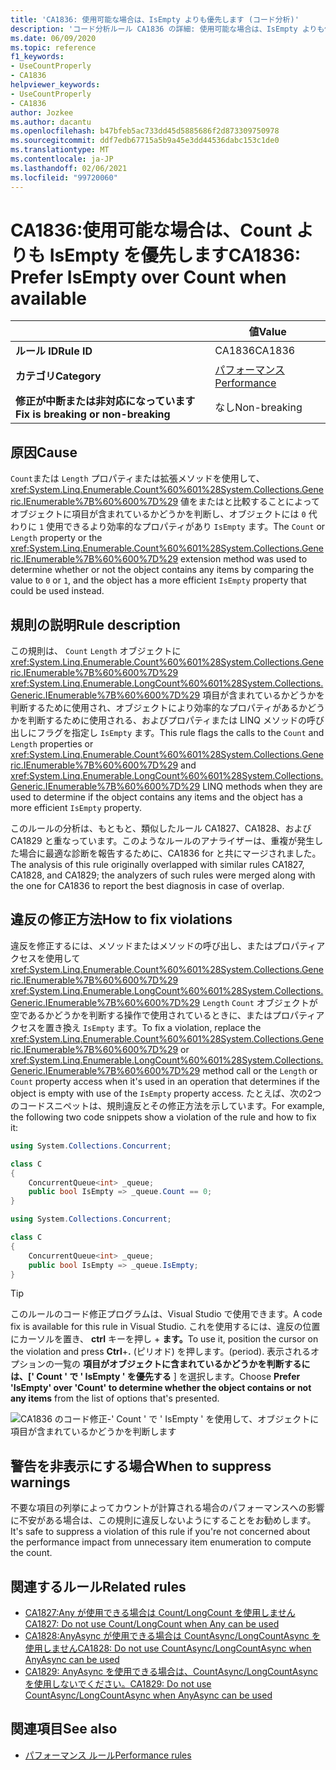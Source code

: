 ```yaml
---
title: 'CA1836: 使用可能な場合は、IsEmpty よりも優先します (コード分析)'
description: 'コード分析ルール CA1836 の詳細: 使用可能な場合は、IsEmpty よりも優先する'
ms.date: 06/09/2020
ms.topic: reference
f1_keywords:
- UseCountProperly
- CA1836
helpviewer_keywords:
- UseCountProperly
- CA1836
author: Jozkee
ms.author: dacantu
ms.openlocfilehash: b47bfeb5ac733dd45d5885686f2d873309750978
ms.sourcegitcommit: ddf7edb67715a5b9a45e3dd44536dabc153c1de0
ms.translationtype: MT
ms.contentlocale: ja-JP
ms.lasthandoff: 02/06/2021
ms.locfileid: "99720060"
---
```

# <a name="ca1836-prefer-isempty-over-count-when-available"></a><span data-ttu-id="f0126-103">CA1836:使用可能な場合は、Count よりも IsEmpty を優先します</span><span class="sxs-lookup"><span data-stu-id="f0126-103">CA1836: Prefer IsEmpty over Count when available</span></span>

| | <span data-ttu-id="f0126-104">値</span><span class="sxs-lookup"><span data-stu-id="f0126-104">Value</span></span> |
|-|-|
| <span data-ttu-id="f0126-105">**ルール ID**</span><span class="sxs-lookup"><span data-stu-id="f0126-105">**Rule ID**</span></span> |<span data-ttu-id="f0126-106">CA1836</span><span class="sxs-lookup"><span data-stu-id="f0126-106">CA1836</span></span>|
| <span data-ttu-id="f0126-107">**カテゴリ**</span><span class="sxs-lookup"><span data-stu-id="f0126-107">**Category**</span></span> |[<span data-ttu-id="f0126-108">パフォーマンス</span><span class="sxs-lookup"><span data-stu-id="f0126-108">Performance</span></span>](performance-warnings.md)|
| <span data-ttu-id="f0126-109">**修正が中断または非対応になっています**</span><span class="sxs-lookup"><span data-stu-id="f0126-109">**Fix is breaking or non-breaking**</span></span> |<span data-ttu-id="f0126-110">なし</span><span class="sxs-lookup"><span data-stu-id="f0126-110">Non-breaking</span></span>|

## <a name="cause"></a><span data-ttu-id="f0126-111">原因</span><span class="sxs-lookup"><span data-stu-id="f0126-111">Cause</span></span>

<span data-ttu-id="f0126-112">`Count`または `Length` プロパティまたは拡張メソッドを使用して、 <xref:System.Linq.Enumerable.Count%60%601%28System.Collections.Generic.IEnumerable%7B%60%600%7D%29> 値をまたはと比較することによってオブジェクトに項目が含まれているかどうかを判断し、オブジェクトには `0` 代わりに `1` 使用できるより効率的なプロパティがあり `IsEmpty` ます。</span><span class="sxs-lookup"><span data-stu-id="f0126-112">The `Count` or `Length` property or the <xref:System.Linq.Enumerable.Count%60%601%28System.Collections.Generic.IEnumerable%7B%60%600%7D%29> extension method was used to determine whether or not the object contains any items by comparing the value to `0` or `1`, and the object has a more efficient `IsEmpty` property that could be used instead.</span></span>

## <a name="rule-description"></a><span data-ttu-id="f0126-113">規則の説明</span><span class="sxs-lookup"><span data-stu-id="f0126-113">Rule description</span></span>

<span data-ttu-id="f0126-114">この規則は、 `Count` `Length` オブジェクトに <xref:System.Linq.Enumerable.Count%60%601%28System.Collections.Generic.IEnumerable%7B%60%600%7D%29> <xref:System.Linq.Enumerable.LongCount%60%601%28System.Collections.Generic.IEnumerable%7B%60%600%7D%29> 項目が含まれているかどうかを判断するために使用され、オブジェクトにより効率的なプロパティがあるかどうかを判断するために使用される、およびプロパティまたは LINQ メソッドの呼び出しにフラグを指定し `IsEmpty` ます。</span><span class="sxs-lookup"><span data-stu-id="f0126-114">This rule flags the calls to the `Count` and `Length` properties or <xref:System.Linq.Enumerable.Count%60%601%28System.Collections.Generic.IEnumerable%7B%60%600%7D%29> and <xref:System.Linq.Enumerable.LongCount%60%601%28System.Collections.Generic.IEnumerable%7B%60%600%7D%29> LINQ methods when they are used to determine if the object contains any items and the object has a more efficient `IsEmpty` property.</span></span>

<span data-ttu-id="f0126-115">このルールの分析は、もともと、類似したルール CA1827、CA1828、および CA1829 と重なっています。このようなルールのアナライザーは、重複が発生した場合に最適な診断を報告するために、CA1836 for と共にマージされました。</span><span class="sxs-lookup"><span data-stu-id="f0126-115">The analysis of this rule originally overlapped with similar rules CA1827, CA1828, and CA1829; the analyzers of such rules were merged along with the one for CA1836 to report the best diagnosis in case of overlap.</span></span>

## <a name="how-to-fix-violations"></a><span data-ttu-id="f0126-116">違反の修正方法</span><span class="sxs-lookup"><span data-stu-id="f0126-116">How to fix violations</span></span>

<span data-ttu-id="f0126-117">違反を修正するには、メソッドまたはメソッドの呼び出し、またはプロパティアクセスを使用して <xref:System.Linq.Enumerable.Count%60%601%28System.Collections.Generic.IEnumerable%7B%60%600%7D%29> <xref:System.Linq.Enumerable.LongCount%60%601%28System.Collections.Generic.IEnumerable%7B%60%600%7D%29> `Length` `Count` オブジェクトが空であるかどうかを判断する操作で使用されているときに、またはプロパティアクセスを置き換え `IsEmpty` ます。</span><span class="sxs-lookup"><span data-stu-id="f0126-117">To fix a violation, replace the <xref:System.Linq.Enumerable.Count%60%601%28System.Collections.Generic.IEnumerable%7B%60%600%7D%29> or <xref:System.Linq.Enumerable.LongCount%60%601%28System.Collections.Generic.IEnumerable%7B%60%600%7D%29> method call or the `Length` or `Count` property access when it's used in an operation that determines if the object is empty with use of the `IsEmpty` property access.</span></span> <span data-ttu-id="f0126-118">たとえば、次の2つのコードスニペットは、規則違反とその修正方法を示しています。</span><span class="sxs-lookup"><span data-stu-id="f0126-118">For example, the following two code snippets show a violation of the rule and how to fix it:</span></span>

```csharp
using System.Collections.Concurrent;

class C
{
    ConcurrentQueue<int> _queue;
    public bool IsEmpty => _queue.Count == 0;
}
```

```csharp
using System.Collections.Concurrent;

class C
{
    ConcurrentQueue<int> _queue;
    public bool IsEmpty => _queue.IsEmpty;
}
```

> [!TIP]
> <span data-ttu-id="f0126-119">このルールのコード修正プログラムは、Visual Studio で使用できます。</span><span class="sxs-lookup"><span data-stu-id="f0126-119">A code fix is available for this rule in Visual Studio.</span></span> <span data-ttu-id="f0126-120">これを使用するには、違反の位置にカーソルを置き、 **ctrl** キーを押し + **ます。**</span><span class="sxs-lookup"><span data-stu-id="f0126-120">To use it, position the cursor on the violation and press **Ctrl**+**.**</span></span> <span data-ttu-id="f0126-121">(ピリオド) を押します。</span><span class="sxs-lookup"><span data-stu-id="f0126-121">(period).</span></span> <span data-ttu-id="f0126-122">表示されるオプションの一覧の **項目がオブジェクトに含まれているかどうかを判断するには、[' Count ' で ' IsEmpty ' を優先する** ] を選択します。</span><span class="sxs-lookup"><span data-stu-id="f0126-122">Choose **Prefer 'IsEmpty' over 'Count' to determine whether the object contains or not any items** from the list of options that's presented.</span></span>
>
> ![CA1836 のコード修正-' Count ' で ' IsEmpty ' を使用して、オブジェクトに項目が含まれているかどうかを判断します](media/ca1836-codefix.png)

## <a name="when-to-suppress-warnings"></a><span data-ttu-id="f0126-124">警告を非表示にする場合</span><span class="sxs-lookup"><span data-stu-id="f0126-124">When to suppress warnings</span></span>

<span data-ttu-id="f0126-125">不要な項目の列挙によってカウントが計算される場合のパフォーマンスへの影響に不安がある場合は、この規則に違反しないようにすることをお勧めします。</span><span class="sxs-lookup"><span data-stu-id="f0126-125">It's safe to suppress a violation of this rule if you're not concerned about the performance impact from unnecessary item enumeration to compute the count.</span></span>

## <a name="related-rules"></a><span data-ttu-id="f0126-126">関連するルール</span><span class="sxs-lookup"><span data-stu-id="f0126-126">Related rules</span></span>

- [<span data-ttu-id="f0126-127">CA1827:Any が使用できる場合は Count/LongCount を使用しません</span><span class="sxs-lookup"><span data-stu-id="f0126-127">CA1827: Do not use Count/LongCount when Any can be used</span></span>](ca1827.md)
- [<span data-ttu-id="f0126-128">CA1828:AnyAsync が使用できる場合は CountAsync/LongCountAsync を使用しません</span><span class="sxs-lookup"><span data-stu-id="f0126-128">CA1828: Do not use CountAsync/LongCountAsync when AnyAsync can be used</span></span>](ca1828.md)
- [<span data-ttu-id="f0126-129">CA1829: AnyAsync を使用できる場合は、CountAsync/LongCountAsync を使用しないでください。</span><span class="sxs-lookup"><span data-stu-id="f0126-129">CA1829: Do not use CountAsync/LongCountAsync when AnyAsync can be used</span></span>](ca1828.md)

## <a name="see-also"></a><span data-ttu-id="f0126-130">関連項目</span><span class="sxs-lookup"><span data-stu-id="f0126-130">See also</span></span>

- [<span data-ttu-id="f0126-131">パフォーマンス ルール</span><span class="sxs-lookup"><span data-stu-id="f0126-131">Performance rules</span></span>](performance-warnings.md)
